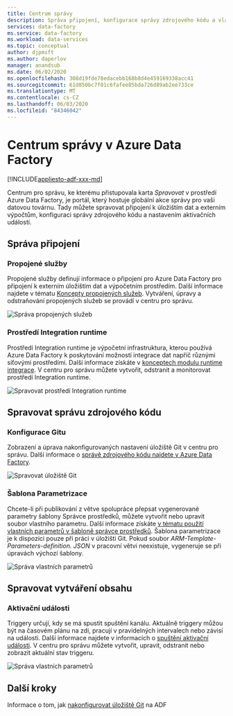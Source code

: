 ```yaml
---
title: Centrum správy
description: Správa připojení, konfigurace správy zdrojového kódu a vlastností globálního vytváření v centru pro správu Azure Data Factory
services: data-factory
ms.service: data-factory
ms.workload: data-services
ms.topic: conceptual
author: djpmsft
ms.author: daperlov
manager: anandsub
ms.date: 06/02/2020
ms.openlocfilehash: 308d19fde78edacebb168b8d4e459169338acc41
ms.sourcegitcommit: 61d850bc7f01c6fafee85bda726d89ab2ee733ce
ms.translationtype: MT
ms.contentlocale: cs-CZ
ms.lasthandoff: 06/03/2020
ms.locfileid: "84346042"
---
```

# <a name="management-hub-in-azure-data-factory"></a>Centrum správy v Azure Data Factory

[!INCLUDE[appliesto-adf-xxx-md](includes/appliesto-adf-xxx-md.md)]

Centrum pro správu, ke kterému přistupovala karta *Spravovat* v prostředí Azure Data Factory, je portál, který hostuje globální akce správy pro vaši datovou továrnu. Tady můžete spravovat připojení k úložištím dat a externím výpočtům, konfiguraci správy zdrojového kódu a nastavením aktivačních událostí.

## <a name="manage-connections"></a>Správa připojení

### <a name="linked-services"></a>Propojené služby

Propojené služby definují informace o připojení pro Azure Data Factory pro připojení k externím úložištím dat a výpočetním prostředím. Další informace najdete v tématu [Koncepty propojených služeb](concepts-linked-services.md). Vytváření, úpravy a odstraňování propojených služeb se provádí v centru pro správu.

![Správa propojených služeb](media/author-management-hub/management-hub-linked-services.png)

### <a name="integration-runtimes"></a>Prostředí Integration runtime

Prostředí Integration runtime je výpočetní infrastruktura, kterou používá Azure Data Factory k poskytování možností integrace dat napříč různými síťovými prostředími. Další informace získáte v [konceptech modulu runtime integrace](concepts-integration-runtime.md). V centru pro správu můžete vytvořit, odstranit a monitorovat prostředí Integration runtime.

![Spravovat prostředí Integration runtime](media/author-management-hub/management-hub-integration-runtime.png)

## <a name="manage-source-control"></a>Spravovat správu zdrojového kódu

### <a name="git-configuration"></a>Konfigurace Gitu

Zobrazení a úprava nakonfigurovaných nastavení úložiště Git v centru pro správu. Další informace o [správě zdrojového kódu najdete v Azure Data Factory](source-control.md).

![Spravovat úložiště Git](media/author-management-hub/management-hub-git.png)

### <a name="parameterization-template"></a>Šablona Parametrizace

Chcete-li při publikování z větve spolupráce přepsat vygenerované parametry šablony Správce prostředků, můžete vytvořit nebo upravit soubor vlastního parametru. Další informace získáte [v tématu použití vlastních parametrů v šabloně správce prostředků](continuous-integration-deployment.md#use-custom-parameters-with-the-resource-manager-template). Šablona parametrizace je k dispozici pouze při práci v úložišti Git. Pokud soubor *ARM-Template-Parameters-definition. JSON* v pracovní větvi neexistuje, vygeneruje se při úpravách výchozí šablony.

![Správa vlastních parametrů](media/author-management-hub/management-hub-custom-parameters.png)

## <a name="manage-authoring"></a>Spravovat vytváření obsahu

### <a name="triggers"></a>Aktivační události

Triggery určují, kdy se má spustit spuštění kanálu. Aktuálně triggery můžou být na časovém plánu na zdi, pracují v pravidelných intervalech nebo závisí na události. Další informace najdete v informacích o [spuštění aktivační události](concepts-pipeline-execution-triggers.md#trigger-execution). V centru pro správu můžete vytvořit, upravit, odstranit nebo zobrazit aktuální stav triggeru.

![Správa vlastních parametrů](media/author-management-hub/management-hub-triggers.png)

## <a name="next-steps"></a>Další kroky

Informace o tom, jak [nakonfigurovat úložiště Git](source-control.md) na ADF


